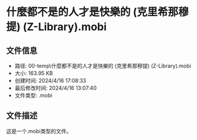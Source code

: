 ﻿# 什麼都不是的人才是快樂的 (克里希那穆提) (Z-Library).mobi

## 文件信息
- 路径: 00-temp\什麼都不是的人才是快樂的 (克里希那穆提) (Z-Library).mobi
- 大小: 163.95 KB
- 创建时间: 2024/4/16 17:08:33
- 最后修改时间: 2024/4/16 13:07:40
- 文件类型: .mobi

## 文件描述
这是一个.mobi类型的文件。

